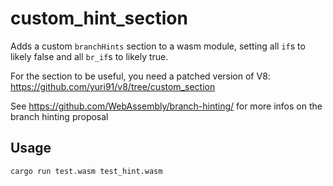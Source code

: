 # custom_hint_section

Adds a custom `branchHints` section to a wasm module, setting all `if`s to likely false and all `br_if`s to likely true.

For the section to be useful, you need a patched version of V8: https://github.com/yuri91/v8/tree/custom_section

See https://github.com/WebAssembly/branch-hinting/ for more infos on the branch hinting proposal

## Usage

```
cargo run test.wasm test_hint.wasm
```
